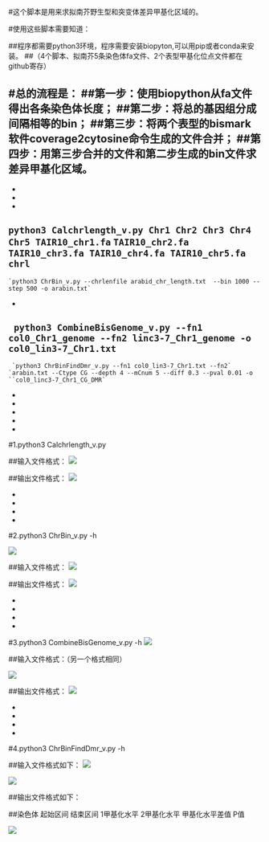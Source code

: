 #这个脚本是用来求拟南芥野生型和突变体差异甲基化区域的。

#使用这些脚本需要知道：

##程序都需要python3环境，程序需要安装biopyton,可以用pip或者conda来安装。
##（4个脚本、拟南芥5条染色体fa文件、2个表型甲基化位点文件都在github寄存）


#总的流程是：
##第一步：使用biopython从fa文件得出各条染色体长度；
##第二步：将总的基因组分成间隔相等的bin；
##第三步：将两个表型的bismark软件coverage2cytosine命令生成的文件合并；
##第四步：用第三步合并的文件和第二步生成的bin文件求差异甲基化区域。
- 
- 
- 
- 

`python3 Calchrlength_v.py Chr1 Chr2 Chr3 Chr4 Chr5 TAIR10_chr1.fa` `TAIR10_chr2.fa TAIR10_chr3.fa TAIR10_chr4.fa TAIR10_chr5.fa chrl`
-

    `python3 ChrBin_v.py --chrlenfile arabid_chr_length.txt  --bin 1000 --step 500 -o arabin.txt`
- 

  
   ` python3 CombineBisGenome_v.py --fn1 col0_Chr1_genome --fn2 linc3-7_Chr1_genome -o col0_lin3-7_Chr1.txt`
- 

     `python3 ChrBinFindDmr_v.py --fn1 col0_lin3-7_Chr1.txt --fn2` `arabin.txt --Ctype CG --depth 4 --mCnum 5 --diff 0.3 --pval 0.01 -o ``col0_linc3-7_Chr1_CG_DMR`
- 


- 
- 
- 
- 

#1.python3 Calchrlength_v.py

##输入文件格式：
![](https://i.imgur.com/HO56I6j.jpg)



##输出文件格式：
![](https://i.imgur.com/feItr5V.jpg)

 
- 
- 
- 
- 


#2.python3 ChrBin_v.py -h


![](https://i.imgur.com/LKbDEJm.jpg)

##输入文件格式：
![](https://i.imgur.com/84N7u1K.jpg)

##输出文件格式：
![](https://i.imgur.com/wXIdECC.jpg)

- 
- 
- 
- 


#3.python3 CombineBisGenome_v.py -h
![](https://i.imgur.com/8bLVqxL.jpg)

##输入文件格式：（另一个格式相同）

![](https://i.imgur.com/YF4FqRm.jpg)

##输出文件格式：
![](https://i.imgur.com/5RDIRx7.jpg)


- 
- 
- 
- 

#4.python3 ChrBinFindDmr_v.py -h

##输入文件格式如下：
![](https://i.imgur.com/zquSztw.jpg)

![](https://i.imgur.com/d9Tgemw.jpg)

##输出文件格式如下：

##染色体		起始区间		结束区间		1甲基化水平		2甲基化水平		甲基化水平差值	P值		

![](https://i.imgur.com/K5oVBzp.jpg)
